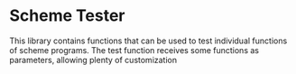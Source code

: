 # Scheme Tester

This library contains functions that can be used to test individual functions of scheme programs.
The test function receives some functions as parameters, allowing plenty of customization
